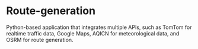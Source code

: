 # Route-generation
Python-based application that integrates multiple APIs, such as TomTom for realtime traffic data, Google Maps, AQICN for meteorological data, and OSRM for route generation.

